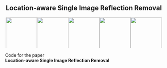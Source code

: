 <h2 align="center">Location-aware Single Image Reflection Removal</h2>

<div align='center'>
<img src='doc_gif/gif1.gif' height="100px"/><img src='doc_gif/gif2.gif' height="100px"/><img src='doc_gif/gif3.gif' height="100px"/><img src='doc_gif/gif4.gif' height="100px"/><img src='doc_gif/gif5.gif' height="100px"/>
</div>

Code for the paper </br> **Location-aware Single Image Reflection Removal**


